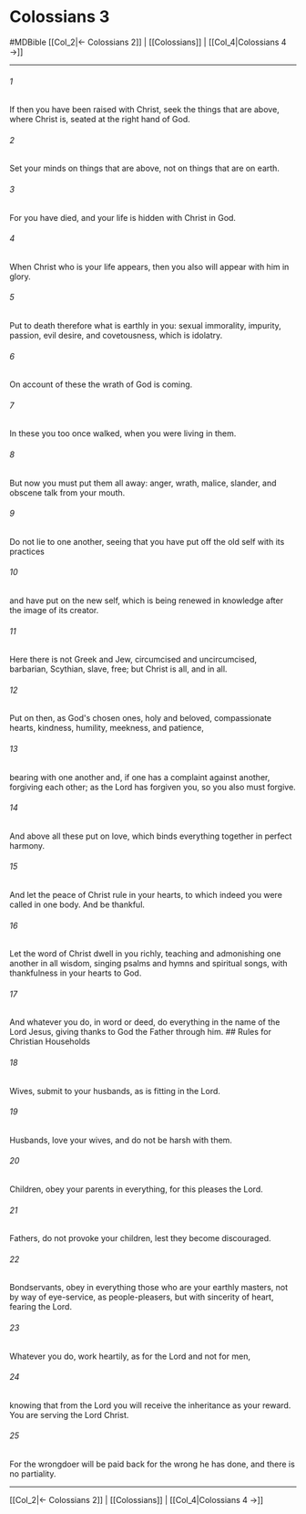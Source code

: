 # Colossians 3
#MDBible
[[Col_2|← Colossians 2]] | [[Colossians]] | [[Col_4|Colossians 4 →]]

***

###### 1 

If then you have been raised with Christ, seek the things that are above, where Christ is, seated at the right hand of God. 

###### 2 

Set your minds on things that are above, not on things that are on earth. 

###### 3 

For you have died, and your life is hidden with Christ in God. 

###### 4 

When Christ who is your life appears, then you also will appear with him in glory. 

###### 5 

Put to death therefore what is earthly in you: sexual immorality, impurity, passion, evil desire, and covetousness, which is idolatry. 

###### 6 

On account of these the wrath of God is coming. 

###### 7 

In these you too once walked, when you were living in them. 

###### 8 

But now you must put them all away: anger, wrath, malice, slander, and obscene talk from your mouth. 

###### 9 

Do not lie to one another, seeing that you have put off the old self with its practices 

###### 10 

and have put on the new self, which is being renewed in knowledge after the image of its creator. 

###### 11 

Here there is not Greek and Jew, circumcised and uncircumcised, barbarian, Scythian, slave, free; but Christ is all, and in all. 

###### 12 

Put on then, as God's chosen ones, holy and beloved, compassionate hearts, kindness, humility, meekness, and patience, 

###### 13 

bearing with one another and, if one has a complaint against another, forgiving each other; as the Lord has forgiven you, so you also must forgive. 

###### 14 

And above all these put on love, which binds everything together in perfect harmony. 

###### 15 

And let the peace of Christ rule in your hearts, to which indeed you were called in one body. And be thankful. 

###### 16 

Let the word of Christ dwell in you richly, teaching and admonishing one another in all wisdom, singing psalms and hymns and spiritual songs, with thankfulness in your hearts to God. 

###### 17 

And whatever you do, in word or deed, do everything in the name of the Lord Jesus, giving thanks to God the Father through him. ## Rules for Christian Households 

###### 18 

Wives, submit to your husbands, as is fitting in the Lord. 

###### 19 

Husbands, love your wives, and do not be harsh with them. 

###### 20 

Children, obey your parents in everything, for this pleases the Lord. 

###### 21 

Fathers, do not provoke your children, lest they become discouraged. 

###### 22 

Bondservants, obey in everything those who are your earthly masters, not by way of eye-service, as people-pleasers, but with sincerity of heart, fearing the Lord. 

###### 23 

Whatever you do, work heartily, as for the Lord and not for men, 

###### 24 

knowing that from the Lord you will receive the inheritance as your reward. You are serving the Lord Christ. 

###### 25 

For the wrongdoer will be paid back for the wrong he has done, and there is no partiality. 

***

[[Col_2|← Colossians 2]] | [[Colossians]] | [[Col_4|Colossians 4 →]]
